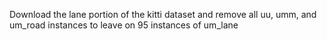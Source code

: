 Download the lane portion of the kitti dataset and remove all uu, umm, and um_road instances to leave on 95 instances of um_lane
